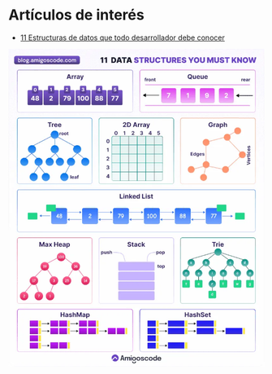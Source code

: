 # Artículos de interés

- [11 Estructuras de datos que todo desarrollador debe conocer](https://blog.amigoscode.com/p/11-data-structures-every-developer)

![Gif estructuras de datos](./res/data-structures.webp)
